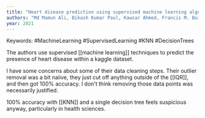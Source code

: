```yaml
---
title: "Heart disease prediction using supervised machine learning algorithms: Performance analysis and comparison"
authors: "Md Mamun Ali, Bikash Kumar Paul, Kawsar Ahmed, Francis M. Bui, Julian M.W. Quinn, Mohammad Ali Moni"
year: 2021
---
```


Keywords: #MachineLearning #SupervisedLearning #KNN #DecisionTrees

The authors use supervised [[machine learning]] techniques to predict the presence of heart disease within a kaggle dataset.

I have some concerns about some of their data cleaning steps. Their outlier removal was a bit naiive, they just cut off anything outside of the [[IQR]], and then got 100% accuracy. I don't think removing those data points was necessarily justified. 

100% accuracy with [[KNN]] and a single decision tree feels suspicious anyway, particularly in health sciences.